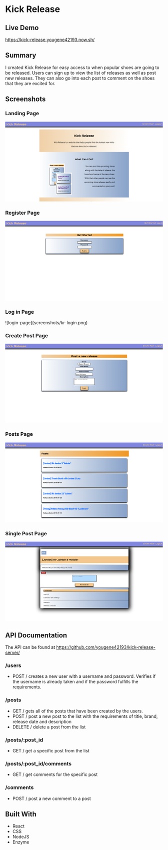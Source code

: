 # Kick Release
## Live Demo
https://kick-release.yougene42193.now.sh/
## Summary
I created Kick Release for easy access to when popular shoes are going to be released. Users can sign up to view the list of releases
as well as post new releases. They can also go into each post to comment on the shoes that they are excited for.
## Screenshots
### Landing Page
![landing-page](screenshots/kr-landing.png)
### Register Page
![register-page](screenshots/kr-register.png)
### Log in Page
![login-page]{screenshots/kr-login.png)
### Create Post Page
![create-post-page](screenshots/kr-create.png)
### Posts Page
![posts-page](screenshots/kr-posts.png)
### Single Post Page
![single-post](screenshots/kr-post.png)
## API Documentation
The API can be found at https://github.com/yougene42193/kick-release-server/
### /users 
* POST / creates a new user with a username and password. Verifies if the username is already taken and if the password fulfills the requirements.
### /posts
* GET / gets all of the posts that have been created by the users.
* POST / post a new post to the list with the requirements of title, brand, release date and description
* DELETE / delete a post from the list
### /posts/:post_id
* GET / get a specific post from the list
### /posts/:post_id/comments
* GET / get comments for the specific post
### /comments
* POST / post a new comment to a post
## Built With
* React
* CSS
* NodeJS
* Enzyme
